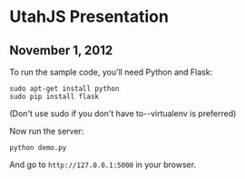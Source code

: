 UtahJS Presentation
===================

November 1, 2012
----------------

To run the sample code, you'll need Python and Flask:

	sudo apt-get install python
	sudo pip install flask

(Don't use sudo if you don't have to--virtualenv is preferred)

Now run the server:

	python demo.py

And go to `http://127.0.0.1:5000` in your browser.